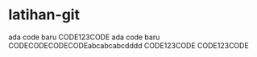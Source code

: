 # latihan-git

ada code baru
CODE123CODE
ada code baru
CODECODECODECODEabcabcabcdddd
CODE123CODE
CODE123CODE

